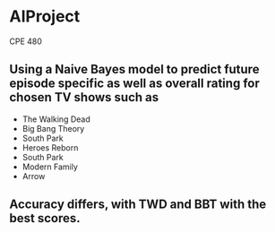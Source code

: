 # AIProject
CPE 480
## Using a Naive Bayes model to predict future episode specific as well as overall rating for chosen TV shows such as
* The Walking Dead
* Big Bang Theory
* South Park
* Heroes Reborn
* South Park
* Modern Family
* Arrow

## Accuracy differs, with TWD and BBT with the best scores.
